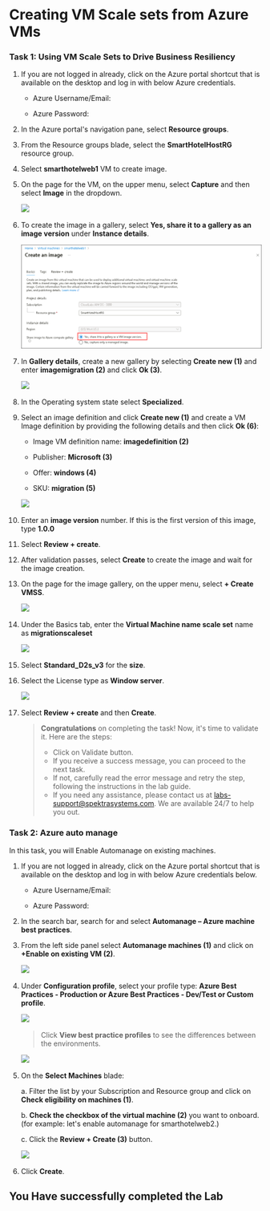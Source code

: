# Creating VM Scale sets from Azure VMs

### Task 1: Using VM Scale Sets to Drive Business Resiliency

1. If you are not logged in already, click on the Azure portal shortcut that is available on the desktop and log in with below Azure credentials.
    
    * Azure Username/Email: <inject key="AzureAdUserEmail"></inject> 
    
    * Azure Password: <inject key="AzureAdUserPassword"></inject>

2. In the Azure portal's navigation pane, select **Resource groups**.

3. From the Resource groups blade, select the **SmartHotelHostRG** resource group.

4. Select **smarthotelweb1** VM to create image.

2. On the page for the VM, on the upper menu, select **Capture** and then select **Image** in the dropdown.
   
   ![](Images/upd-capture.png)

4. To create the image in a gallery, select **Yes, share it to a gallery as an image version** under **Instance details**.

   ![](Images/md1-ex-4-t1-s6.png)

5. In **Gallery details**, create a new gallery by selecting **Create new (1)** and enter **imagemigration<inject key="DeploymentID" enableCopy="false" /> (2)** and click **Ok (3)**.

   ![](Images/upd-e4-t1-s7.png)

6. In the Operating system state select **Specialized**.

7. Select an image definition and click **Create new (1)** and create a VM Image definition by providing the following details and then click **Ok (6)**: 
  
   - Image VM definition name: **imagedefinition<inject key="DeploymentID" enableCopy="false" /> (2)**

   - Publisher: **Microsoft (3)**
    
   - Offer: **windows (4)**
  
   - SKU: **migration (5)**

   ![](Images/upd-4-t1-s9.png)

8. Enter an **image version** number. If this is the first version of this image, type **1.0.0**

9. Select **Review + create**.

10. After validation passes, select **Create** to create the image and wait for the image creation.

11. On the page for the image gallery, on the upper menu, select **+ Create VMSS**.

    ![](Images/upd-vmss1.png)

12. Under the Basics tab, enter the **Virtual Machine name scale set** name as **migrationscaleset<inject key="DeploymentID" enableCopy="false" />**

    ![](Images/upd-vmname.png)

13. Select **Standard_D2s_v3** for the **size**.

14. Select the License type as **Window server**.

     ![](Images/upd-License.png)

15. Select **Review + create** and then **Create**.

    > **Congratulations** on completing the task! Now, it's time to validate it. Here are the steps:
    > - Click on Validate button.
    > - If you receive a success message, you can proceed to the next task.
    > - If not, carefully read the error message and retry the step, following the instructions in the lab guide. 
    > - If you need any assistance, please contact us at labs-support@spektrasystems.com. We are available 24/7 to help you out.
    
    <validation step="3435fc35-adbc-4789-885e-d2231cc767d4" />

### Task 2: Azure auto manage

In this task, you will Enable Automanage on existing machines.

1. If you are not logged in already, click on the Azure portal shortcut that is available on the desktop and log in with below Azure credentials below.
    
    * Azure Username/Email: <inject key="AzureAdUserEmail"></inject> 
    
    * Azure Password: <inject key="AzureAdUserPassword"></inject>

2. In the search bar, search for and select **Automanage – Azure machine best practices**.

3. From the left side panel select **Automanage machines (1)** and click on **+Enable on existing VM (2)**.
   
   ![](Images/upd-zero-vm-list-view.png)

4. Under **Configuration profile**, select your profile type: **Azure Best Practices - Production or Azure Best Practices - Dev/Test or Custom profile**.
   
   ![](Images/upd-existing-vm-quick-create.png)
   
   > Click **View best practice profiles** to see the differences between the environments.
    
   ![](Images/upd-browse-production-profile.png)

5. On the **Select Machines** blade:

   a. Filter the list by your Subscription and Resource group and click on **Check eligibility on machines (1)**.
   
   b. **Check the checkbox of the virtual machine (2)** you want to onboard. (for example: let's enable automanage for smarthotelweb2.)
   
   c. Click the **Review + Create (3)** button.
   
   ![](Images/updt-existing-vm-select-machine.png)

6. Click **Create**.

  ## You Have successfully completed the Lab
